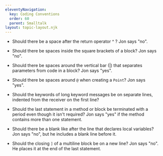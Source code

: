 ```yaml
---
eleventyNavigation:
  key: Coding Conventions
  order: 60
  parent: Smalltalk
layout: topic-layout.njk
---
```


- Should there be a space after the return operator ^ ?
  Jon says "no".

- Should there be spaces inside the square brackets of a block?
  Jon says "no".

- Should there be spaces around the vertical bar (|) that
  separates parameters from code in a block?
  Jon says "yes".

- Should there be spaces around `@` when creating a `Point`?
  Jon says "yes".

- Should the keywords of long keyword messages
  be on separate lines, indented from the receiver on the first line?

- Should the last statement in a method or block be terminated with a period
  even though it isn't required?
  Jon says "yes" if the method contains more than one statement.

- Should there be a blank like after the line that declares local variables?
  Jon says "no", but he includes a blank line before it.

- Should the closing `]` of a multiline block be on a new line?
  Jon says "no". He places it at the end of the last statement.
